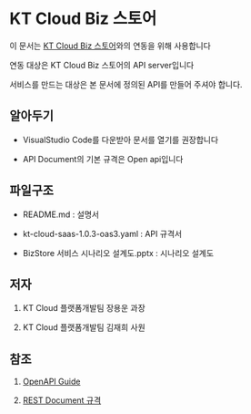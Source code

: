 # KT Cloud Biz 스토어

이 문서는 [KT Cloud Biz 스토어](https://cloud.kt.com/bizstore)와의 연동을 위해 사용합니다

연동 대상은 KT Cloud Biz 스토어의 API server입니다

서비스를 만드는 대상은 본 문서에 정의된 API를 만들어 주셔야 합니다. 

## 알아두기

- VisualStudio Code를 다운받아 문서를 열기를 권장합니다

- API Document의 기본 규격은 Open api입니다

## 파일구조

- README.md : 설명서

- kt-cloud-saas-1.0.3-oas3.yaml : API 규격서 

- BizStore 서비스 시나리오 설계도.pptx :  시나리오 설계도

## 저자

1. KT Cloud 플랫폼개발팀 장용운 과장

2. KT Cloud 플랫폼개발팀 김재희 사원

## 참조 

1. [OpenAPI Guide](https://swagger.io/docs/specification/2-0/authentication/?sbsearch=authentication)

2. [REST Document 규격](https://www.ics.uci.edu/~fielding/pubs/dissertation/rest_arch_style.htm)


